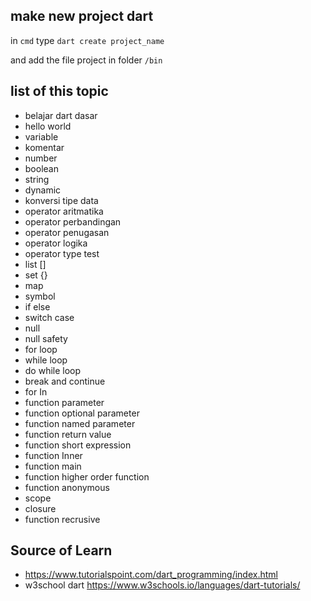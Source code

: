 ## make new project dart

in ```cmd``` type ```dart create project_name``` 

and add the file project in folder ```/bin```

## list of this topic
- belajar dart dasar
- hello world
- variable
- komentar
- number
- boolean
- string
- dynamic
- konversi tipe data
- operator aritmatika
- operator perbandingan
- operator penugasan
- operator logika
- operator type test
- list []
- set {}
- map
- symbol
- if else
- switch case
- null
- null safety
- for loop
- while loop
- do while loop
- break and continue
- for In
- function parameter
- function optional parameter
- function named parameter
- function return value
- function short expression
- function Inner
- function main
- function higher order function
- function anonymous
- scope
- closure
- function recrusive

## Source of Learn
- https://www.tutorialspoint.com/dart_programming/index.html
- w3school dart https://www.w3schools.io/languages/dart-tutorials/

